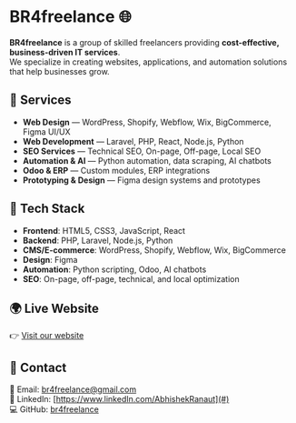 # BR4freelance 🌐

**BR4freelance** is a group of skilled freelancers providing **cost-effective, business-driven IT services**.  
We specialize in creating websites, applications, and automation solutions that help businesses grow.

## 🚀 Services
- **Web Design** — WordPress, Shopify, Webflow, Wix, BigCommerce, Figma UI/UX
- **Web Development** — Laravel, PHP, React, Node.js, Python
- **SEO Services** — Technical SEO, On-page, Off-page, Local SEO
- **Automation & AI** — Python automation, data scraping, AI chatbots
- **Odoo & ERP** — Custom modules, ERP integrations
- **Prototyping & Design** — Figma design systems and prototypes

## 🎨 Tech Stack
- **Frontend**: HTML5, CSS3, JavaScript, React
- **Backend**: PHP, Laravel, Node.js, Python
- **CMS/E-commerce**: WordPress, Shopify, Webflow, Wix, BigCommerce
- **Design**: Figma
- **Automation**: Python scripting, Odoo, AI chatbots
- **SEO**: On-page, off-page, technical, and local optimization

## 🌍 Live Website
👉 [Visit our website](https://br4freelance.github.io)

## 📧 Contact
📩 Email: br4freelance@gmail.com  
🔗 LinkedIn: [https://www.linkedIn.com/AbhishekRanaut](#)  
💻 GitHub: [br4freelance](#)
